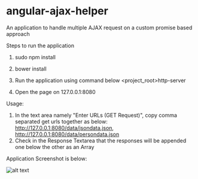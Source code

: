 # angular-ajax-helper
An application to handle multiple AJAX request on a custom promise based approach


Steps to run the application

1. sudo npm install
2. bower install
3. Run the application using command below
  <project_root>http-server
  
4. Open the page on 127.0.0.1:8080 

Usage:

1. In the text area namely "Enter URLs (GET Request)", copy comma separated get urls together as below:
    http://127.0.0.1:8080/data/jsondata.json, http://127.0.0.1:8080/data/persondata.json
2. Check in the Response Textarea that the responses will be appended one below the other as an Array

Application Screenshot is below:



![alt text](https://cloud.githubusercontent.com/assets/13241573/25592635/1fbb757a-2ed7-11e7-818b-a31ab1d24524.png "Screenshot")
